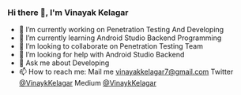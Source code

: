 ### Hi there 👋, I'm Vinayak Kelagar

- 🔭 I’m currently working on Penetration Testing And Developing
- 🌱 I’m currently learning Android Studio Backend Programming
- 👯 I’m looking to collaborate on Penetration Testing Team
- 🤔 I’m looking for help with Android Studio Backend
- 💬 Ask me about Developing 
- 📫 How to reach me:
           Mail me vinayakkelagar7@gmail.com
           Twitter [@VinaykKelagar](https://twitter.com/vkelagar)
           Medium [@VinaykKelagar](https://medium.com/@vinayakkelagar7)

